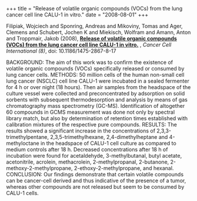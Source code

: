 +++
title = "Release of volatile organic compounds (VOCs) from the lung cancer cell line CALU-1 in vitro."
date = "2008-08-01"
+++

Filipiak, Wojciech and Sponring, Andreas and Mikoviny, Tomas and Ager, Clemens and Schubert, Jochen K and Miekisch, Wolfram and Amann, Anton and Troppmair, Jakob (2008), 
**[Release of volatile organic compounds (VOCs) from the lung cancer cell line CALU-1 in vitro.](http://www.pubmedcentral.nih.gov/articlerender.fcgi?artid=2639533\&tool=pmcentrez\&rendertype=abstract)** ,
*Cancer Cell International (8)*,
doi: 10.1186/1475-2867-8-17

BACKGROUND: The aim of this work was to confirm the existence of volatile organic compounds (VOCs) specifically released or consumed by lung cancer cells. METHODS: 50 million cells of the human non-small cell lung cancer (NSCLC) cell line CALU-1 were incubated in a sealed fermenter for 4 h or over night (18 hours). Then air samples from the headspace of the culture vessel were collected and preconcentrated by adsorption on solid sorbents with subsequent thermodesorption and analysis by means of gas chromatography mass spectrometry (GC-MS). Identification of altogether 60 compounds in GCMS measurement was done not only by spectral library match, but also by determination of retention times established with calibration mixtures of the respective pure compounds. RESULTS: The results showed a significant increase in the concentrations of 2,3,3-trimethylpentane, 2,3,5-trimethylhexane, 2,4-dimethylheptane and 4-methyloctane in the headspace of CALU-1 cell culture as compared to medium controls after 18 h. Decreased concentrations after 18 h of incubation were found for acetaldehyde, 3-methylbutanal, butyl acetate, acetonitrile, acrolein, methacrolein, 2-methylpropanal, 2-butanone, 2-methoxy-2-methylpropane, 2-ethoxy-2-methylpropane, and hexanal. CONCLUSION: Our findings demonstrate that certain volatile compounds can be cancer-cell derived and thus indicative of the presence of a tumor, whereas other compounds are not released but seem to be consumed by CALU-1 cells.
